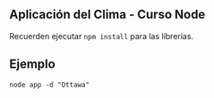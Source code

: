 ## Aplicación del Clima - Curso Node

Recuerden ejecutar ```npm install``` para las librerias.

## Ejemplo
```
node app -d "Ottawa"
```